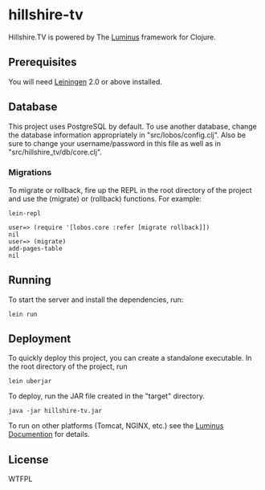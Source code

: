 # hillshire-tv

Hillshire.TV is powered by The [Luminus][1] framework for Clojure.

[1]: http://www.luminusweb.net

## Prerequisites

You will need [Leiningen][1] 2.0 or above installed.

[1]: https://github.com/technomancy/leiningen

## Database

This project uses PostgreSQL by default.  To use another database, change the database information appropriately in "src/lobos/config.clj".  Also be sure to change your username/password in this file as well as in "src/hillshire_tv/db/core.clj".

### Migrations

To migrate or rollback, fire up the REPL in the root directory of the project and use the (migrate) or (rollback) functions.  For example:

    lein-repl

    user=> (require '[lobos.core :refer [migrate rollback]])
    nil
    user=> (migrate)
    add-pages-table
    nil


## Running

To start the server and install the dependencies, run:

    lein run

## Deployment

To quickly deploy this project, you can create a standalone executable.  In the root directory of the project, run

    lein uberjar

To deploy, run the JAR file created in the "target" directory.

    java -jar hillshire-tv.jar

To run on other platforms (Tomcat, NGINX, etc.) see the [Luminus Documention][1] for details.

[1]: http://www.luminusweb.net/docs/deployment.md


## License

WTFPL
